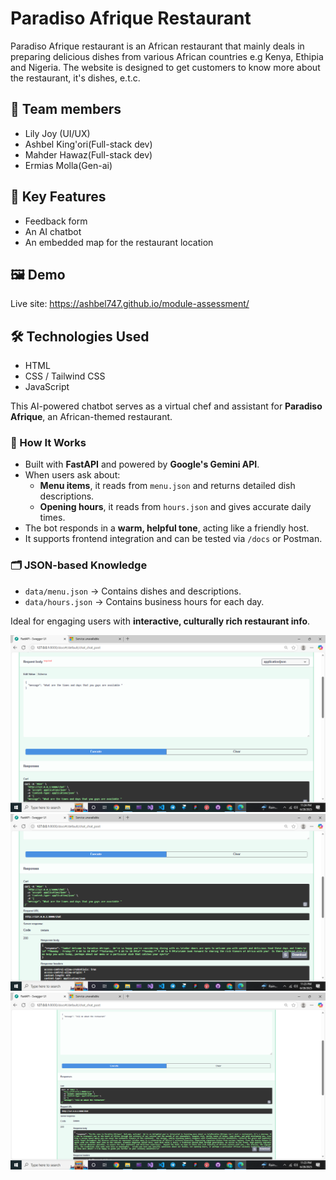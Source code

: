 # Paradiso Afrique Restaurant

Paradiso Afrique restaurant is an African restaurant that mainly deals in preparing delicious dishes from various African countries e.g Kenya, Ethipia and Nigeria. The website is designed to get customers to know more about the restaurant, it's dishes, e.t.c.

## 🚀 Team members

- Lily Joy (UI/UX)
- Ashbel King'ori(Full-stack dev)
- Mahder Hawaz(Full-stack dev)
- Ermias Molla(Gen-ai)

## 🚀 Key Features

- Feedback form
- An AI chatbot
- An embedded map for the restaurant location


## 🖼️ Demo

Live site: https://ashbel747.github.io/module-assessment/




## 🛠️ Technologies Used

- HTML
- CSS / Tailwind CSS
- JavaScript

This AI-powered chatbot serves as a virtual chef and assistant for **Paradiso Afrique**, an African-themed restaurant.

### 🧠 How It Works

- Built with **FastAPI** and powered by **Google's Gemini API**.
- When users ask about:
  - **Menu items**, it reads from `menu.json` and returns detailed dish descriptions.
  - **Opening hours**, it reads from `hours.json` and gives accurate daily times.
- The bot responds in a **warm, helpful tone**, acting like a friendly host.
- It supports frontend integration and can be tested via `/docs` or Postman.

### 🗂️ JSON-based Knowledge
- `data/menu.json` → Contains dishes and descriptions.
- `data/hours.json` → Contains business hours for each day.

Ideal for engaging users with **interactive, culturally rich restaurant info**.

![trial](sample_images/screenshot1.png)
![trial](sample_images/screenshot2.png)
![trial](sample_images/screenshot3.png)